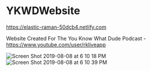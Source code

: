 # YKWDWebsite
https://elastic-raman-50dcb4.netlify.com

Website Created For The You Know What Dude Podcast - https://www.youtube.com/user/rkliveapp

![Screen Shot 2019-08-08 at 6 10 18 PM](https://user-images.githubusercontent.com/43025563/62741161-f8031600-ba07-11e9-92e8-588bd9be3a47.png)
![Screen Shot 2019-08-08 at 6 10 39 PM](https://user-images.githubusercontent.com/43025563/62741162-f8031600-ba07-11e9-952e-de7a2274fc8c.png)
